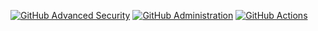 <!--START_SECTION:badges-->
[![GitHub Advanced Security](https://images.credly.com/size/110x110/images/ab23e6b1-d5ba-48ee-a3ba-71849e0ac637/image.png)](http://www.credly.com/badges/5571e61f-bc11-42c4-b74c-de79dc00ad6e "GitHub Advanced Security")
[![GitHub Administration](https://images.credly.com/size/110x110/images/a5e9bdf5-be98-4896-afd2-eff09e511667/image.png)](http://www.credly.com/badges/2c9e41ff-6cac-4ce3-a544-9e44f9664805 "GitHub Administration")
[![GitHub Actions](https://images.credly.com/size/110x110/images/556afa03-8682-4e3a-9975-b588b7aa5ba0/image.png)](http://www.credly.com/badges/d5bbe985-70c4-48e5-9924-65e42b3b0182 "GitHub Actions")
<!--END_SECTION:badges-->
